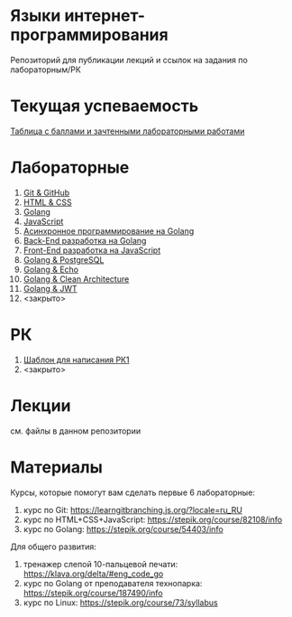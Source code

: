 # Языки интернет-программирования
Репозиторий для публикации лекций и ссылок на задания по лабораторным/РК
# Текущая успеваемость
[Таблица с баллами и зачтенными лабораторными работами](https://docs.google.com/spreadsheets/d/1yq4Il4FEEb56BE6lCFqe185eTo_LNX0wSaxnB0qO9q4/edit?usp=sharing)
# Лабораторные
1. [Git & GitHub](https://github.com/ValeryBMSTU/web-1)
2. [HTML & CSS](https://github.com/ValeryBMSTU/web-2)
3. [Golang](https://github.com/ValeryBMSTU/web-3)
4. [JavaScript](https://github.com/ValeryBMSTU/web-4)
5. [Асинхронное программирование на Golang](https://github.com/ValeryBMSTU/web-5)
6. [Back-End разработка на Golang](https://github.com/ValeryBMSTU/web-6)
7. [Front-End разработка на JavaScript](https://github.com/ValeryBMSTU/web-7)
8. [Golang & PostgreSQL](https://github.com/ValeryBMSTU/web-8)
9. [Golang & Echo](https://github.com/ValeryBMSTU/web-9)
10. [Golang & Clean Architecture](https://github.com/ValeryBMSTU/web-10)
11. [Golang & JWT](https://github.com/ValeryBMSTU/web-11)
12. <закрыто>
# РК
1. [Шаблон для написания РК1](https://github.com/ValeryBMSTU/web-rk1)
2. <закрыто>
# Лекции
см. файлы в данном репозитории
# Материалы
Курсы, которые помогут вам сделать первые 6 лабораторные:
1. курс по Git: https://learngitbranching.js.org/?locale=ru_RU
2. курс по HTML+CSS+JavaScript: https://stepik.org/course/82108/info
3. курс по Golang: https://stepik.org/course/54403/info

Для общего развития:
1. тренажер слепой 10-пальцевой печати: https://klava.org/delta/#eng_code_go
2. курс по Golang от преподавателя технопарка: https://stepik.org/course/187490/info
3. курс по Linux: https://stepik.org/course/73/syllabus

